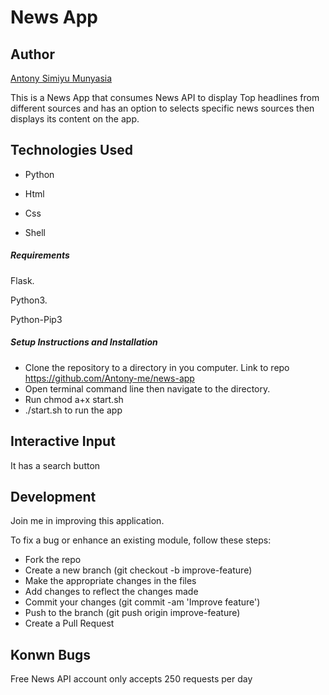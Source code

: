 # News App

## Author

[Antony Simiyu  Munyasia](https://github.com/Antony-me)

This is a News App that consumes News API to display Top headlines from different sources and has an option to selects specific news sources then displays its content on the app.


## Technologies Used

- Python

- Html

- Css 

- Shell


##### Requirements

Flask.

Python3.

Python-Pip3

##### Setup Instructions and Installation
- Clone the repository to a directory in you computer. Link to repo https://github.com/Antony-me/news-app
- Open terminal command line then navigate to the directory.
- Run chmod a+x start.sh
- ./start.sh to run the app


## Interactive Input
It has a search button


## Development

Join me in improving this application.

To fix a bug or enhance an existing module, follow these steps:
- Fork the repo
- Create a new branch (git checkout -b improve-feature)
- Make the appropriate changes in the files
- Add changes to reflect the changes made
- Commit your changes (git commit -am 'Improve feature')
- Push to the branch (git push origin improve-feature)
- Create a Pull Request

## Konwn Bugs

Free News API account only accepts 250 requests per day 